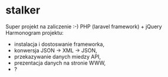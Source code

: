 # stalker
Super projekt na zaliczenie :-)
PHP (laravel framework) + jQuery
Harmonogram projektu:
- instalacja i dostoswanie frameworka,
- konwersja JSON -> XML -> JSON,
- przekazywanie danych miedzy API,
- prezentacja danych na stronie WWW,
- ?
